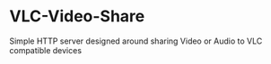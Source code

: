 # VLC-Video-Share
Simple HTTP server designed around sharing Video or Audio to VLC compatible devices
